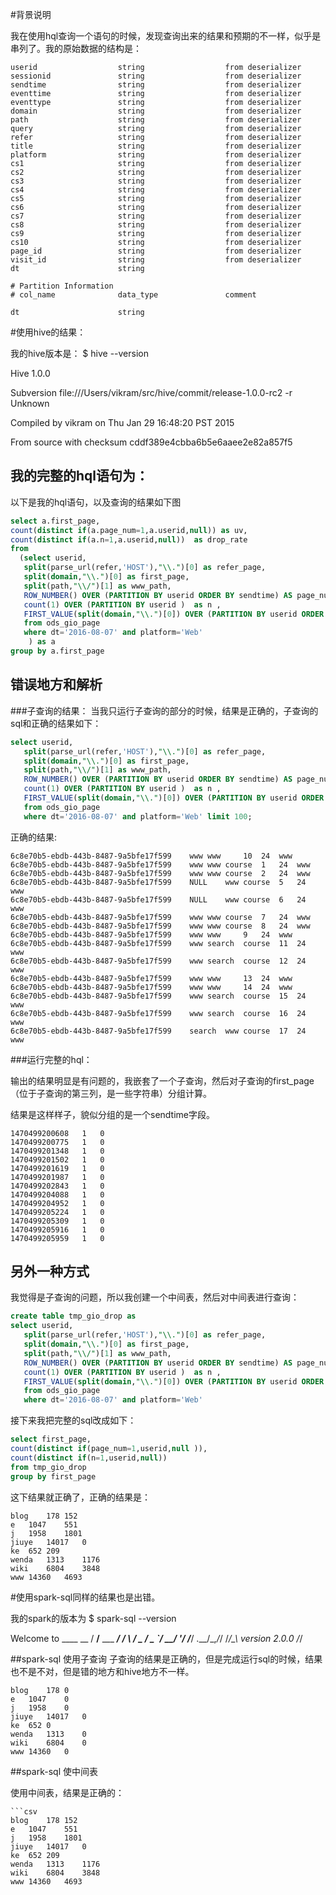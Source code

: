 
#背景说明

我在使用hql查询一个语句的时候，发现查询出来的结果和预期的不一样，似乎是串列了。我的原始数据的结构是：
```csv
userid              	string              	from deserializer   
sessionid           	string              	from deserializer   
sendtime            	string              	from deserializer   
eventtime           	string              	from deserializer   
eventtype           	string              	from deserializer   
domain              	string              	from deserializer   
path                	string              	from deserializer   
query               	string              	from deserializer   
refer               	string              	from deserializer   
title               	string              	from deserializer   
platform            	string              	from deserializer   
cs1                 	string              	from deserializer   
cs2                 	string              	from deserializer   
cs3                 	string              	from deserializer   
cs4                 	string              	from deserializer   
cs5                 	string              	from deserializer   
cs6                 	string              	from deserializer   
cs7                 	string              	from deserializer   
cs8                 	string              	from deserializer   
cs9                 	string              	from deserializer   
cs10                	string              	from deserializer   
page_id             	string              	from deserializer   
visit_id            	string              	from deserializer   
dt                  	string              	                    
	 	 
# Partition Information	 	 
# col_name            	data_type           	comment             
	 	 
dt                  	string              	         
```

#使用hive的结果：

我的hive版本是：
$ hive --version

Hive 1.0.0


Subversion file:///Users/vikram/src/hive/commit/release-1.0.0-rc2 -r Unknown

Compiled by vikram on Thu Jan 29 16:48:20 PST 2015


From source with checksum cddf389e4cbba6b5e6aaee2e82a857f5


## 我的完整的hql语句为：
以下是我的hql语句，以及查询的结果如下图
```sql
select a.first_page,
count(distinct if(a.page_num=1,a.userid,null)) as uv,
count(distinct if(a.n=1,a.userid,null))  as drop_rate
from 
  (select userid,
   split(parse_url(refer,'HOST'),"\\.")[0] as refer_page,
   split(domain,"\\.")[0] as first_page,
   split(path,"\\/")[1] as www_path,
   ROW_NUMBER() OVER (PARTITION BY userid ORDER BY sendtime) AS page_num,
   count(1) OVER (PARTITION BY userid )  as n ,
   FIRST_VALUE(split(domain,"\\.")[0]) OVER (PARTITION BY userid ORDER BY sendtime) as first_ddd
   from ods_gio_page
   where dt='2016-08-07' and platform='Web'
    ) as a
group by a.first_page
```

## 错误地方和解析
###子查询的结果：
当我只运行子查询的部分的时候，结果是正确的，子查询的sql和正确的结果如下：
```sql
select userid,
   split(parse_url(refer,'HOST'),"\\.")[0] as refer_page,
   split(domain,"\\.")[0] as first_page,
   split(path,"\\/")[1] as www_path,
   ROW_NUMBER() OVER (PARTITION BY userid ORDER BY sendtime) AS page_num,
   count(1) OVER (PARTITION BY userid )  as n ,
   FIRST_VALUE(split(domain,"\\.")[0]) OVER (PARTITION BY userid ORDER BY sendtime) as first_ddd
   from ods_gio_page
   where dt='2016-08-07' and platform='Web' limit 100;
```
正确的结果:
```csv
6c8e70b5-ebdb-443b-8487-9a5bfe17f599	www	www		10	24	www
6c8e70b5-ebdb-443b-8487-9a5bfe17f599	www	www	course	1	24	www
6c8e70b5-ebdb-443b-8487-9a5bfe17f599	www	www	course	2	24	www
6c8e70b5-ebdb-443b-8487-9a5bfe17f599	NULL	www	course	5	24	www
6c8e70b5-ebdb-443b-8487-9a5bfe17f599	NULL	www	course	6	24	www
6c8e70b5-ebdb-443b-8487-9a5bfe17f599	www	www	course	7	24	www
6c8e70b5-ebdb-443b-8487-9a5bfe17f599	www	www	course	8	24	www
6c8e70b5-ebdb-443b-8487-9a5bfe17f599	www	www		9	24	www
6c8e70b5-ebdb-443b-8487-9a5bfe17f599	www	search	course	11	24	www
6c8e70b5-ebdb-443b-8487-9a5bfe17f599	www	search	course	12	24	www
6c8e70b5-ebdb-443b-8487-9a5bfe17f599	www	www		13	24	www
6c8e70b5-ebdb-443b-8487-9a5bfe17f599	www	www		14	24	www
6c8e70b5-ebdb-443b-8487-9a5bfe17f599	www	search	course	15	24	www
6c8e70b5-ebdb-443b-8487-9a5bfe17f599	www	search	course	16	24	www
6c8e70b5-ebdb-443b-8487-9a5bfe17f599	search	www	course	17	24	www

```

###运行完整的hql：

输出的结果明显是有问题的，我嵌套了一个子查询，然后对子查询的first_page（位于子查询的第三列，是一些字符串）分组计算。

 结果是这样样子，貌似分组的是一个sendtime字段。
```csv
1470499200608	1	0
1470499200775	1	0
1470499201348	1	0
1470499201502	1	0
1470499201619	1	0
1470499201987	1	0
1470499202843	1	0
1470499204088	1	0
1470499204952	1	0
1470499205224	1	0
1470499205309	1	0
1470499205916	1	0
1470499205959	1	0

```

## 另外一种方式

我觉得是子查询的问题，所以我创建一个中间表，然后对中间表进行查询：
```sql
create table tmp_gio_drop as
select userid,
   split(parse_url(refer,'HOST'),"\\.")[0] as refer_page,
   split(domain,"\\.")[0] as first_page,
   split(path,"\\/")[1] as www_path,
   ROW_NUMBER() OVER (PARTITION BY userid ORDER BY sendtime) AS page_num,
   count(1) OVER (PARTITION BY userid )  as n ,
   FIRST_VALUE(split(domain,"\\.")[0]) OVER (PARTITION BY userid ORDER BY sendtime) as first_ddd
   from ods_gio_page
   where dt='2016-08-07' and platform='Web'
```
接下来我把完整的sql改成如下：
```sql
select first_page,
count(distinct if(page_num=1,userid,null )),
count(distinct if(n=1,userid,null))
from tmp_gio_drop
group by first_page
```
这下结果就正确了，正确的结果是：

```csv
blog	178	152
e	1047	551
j	1958	1801
jiuye	14017	0
ke	652	209
wenda	1313	1176
wiki	6804	3848
www	14360	4693
```

#使用spark-sql同样的结果也是出错。

我的spark的版本为
$ spark-sql --version


Welcome to
      ____              __
     / __/__  ___ _____/ /__
    _\ \/ _ \/ _ `/ __/  '_/
   /___/ .__/\_,_/_/ /_/\_\   version 2.0.0
      /_/
                        


##spark-sql 使用子查询
子查询的结果是正确的，但是完成运行sql的时候，结果也不是不对，但是错的地方和hive地方不一样。
```csv
blog	178	0
e	1047	0
j	1958	0
jiuye	14017	0
ke	652	0
wenda	1313	0
wiki	6804	0
www	14360	0
```
##spark-sql 使中间表

使用中间表，结果是正确的：
```csv
```csv
blog	178	152
e	1047	551
j	1958	1801
jiuye	14017	0
ke	652	209
wenda	1313	1176
wiki	6804	3848
www	14360	4693
```
```

